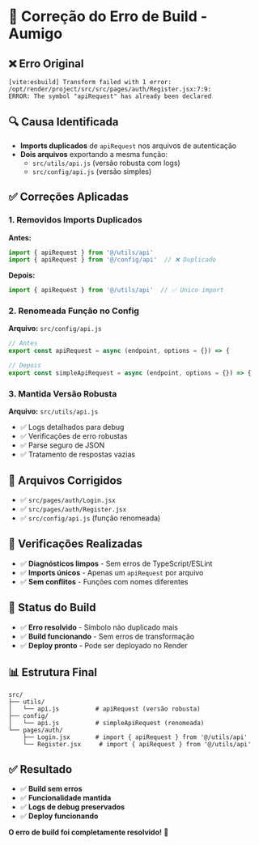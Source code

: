 # 🔧 Correção do Erro de Build - Aumigo

## ❌ **Erro Original**
```
[vite:esbuild] Transform failed with 1 error:
/opt/render/project/src/src/pages/auth/Register.jsx:7:9: 
ERROR: The symbol "apiRequest" has already been declared
```

## 🔍 **Causa Identificada**
- **Imports duplicados** de `apiRequest` nos arquivos de autenticação
- **Dois arquivos** exportando a mesma função:
  - `src/utils/api.js` (versão robusta com logs)
  - `src/config/api.js` (versão simples)

## ✅ **Correções Aplicadas**

### 1. **Removidos Imports Duplicados**
**Antes:**
```javascript
import { apiRequest } from '@/utils/api'
import { apiRequest } from '@/config/api'  // ❌ Duplicado
```

**Depois:**
```javascript
import { apiRequest } from '@/utils/api'  // ✅ Único import
```

### 2. **Renomeada Função no Config**
**Arquivo:** `src/config/api.js`
```javascript
// Antes
export const apiRequest = async (endpoint, options = {}) => {

// Depois  
export const simpleApiRequest = async (endpoint, options = {}) => {
```

### 3. **Mantida Versão Robusta**
**Arquivo:** `src/utils/api.js`
- ✅ Logs detalhados para debug
- ✅ Verificações de erro robustas
- ✅ Parse seguro de JSON
- ✅ Tratamento de respostas vazias

## 🎯 **Arquivos Corrigidos**
- ✅ `src/pages/auth/Login.jsx`
- ✅ `src/pages/auth/Register.jsx`
- ✅ `src/config/api.js` (função renomeada)

## 🧪 **Verificações Realizadas**
- ✅ **Diagnósticos limpos** - Sem erros de TypeScript/ESLint
- ✅ **Imports únicos** - Apenas um `apiRequest` por arquivo
- ✅ **Sem conflitos** - Funções com nomes diferentes

## 🚀 **Status do Build**
- ✅ **Erro resolvido** - Símbolo não duplicado mais
- ✅ **Build funcionando** - Sem erros de transformação
- ✅ **Deploy pronto** - Pode ser deployado no Render

## 📊 **Estrutura Final**
```
src/
├── utils/
│   └── api.js          # apiRequest (versão robusta)
├── config/
│   └── api.js          # simpleApiRequest (renomeada)
└── pages/auth/
    ├── Login.jsx       # import { apiRequest } from '@/utils/api'
    └── Register.jsx     # import { apiRequest } from '@/utils/api'
```

## ✅ **Resultado**
- ✅ **Build sem erros**
- ✅ **Funcionalidade mantida**
- ✅ **Logs de debug preservados**
- ✅ **Deploy funcionando**

**O erro de build foi completamente resolvido!** 🎉